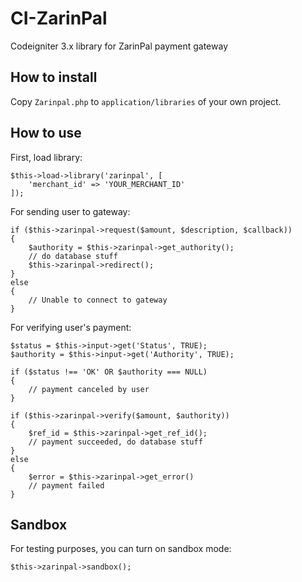 # CI-ZarinPal
Codeigniter 3.x library for ZarinPal payment gateway

## How to install
Copy `Zarinpal.php` to `application/libraries` of your own project.

## How to use
First, load library:
```
$this->load->library('zarinpal', [
    'merchant_id' => 'YOUR_MERCHANT_ID'
]);
```

For sending user to gateway:
```
if ($this->zarinpal->request($amount, $description, $callback))
{
    $authority = $this->zarinpal->get_authority();
    // do database stuff
    $this->zarinpal->redirect();
}
else
{
    // Unable to connect to gateway
}
```

For verifying user's payment:
```
$status = $this->input->get('Status', TRUE);
$authority = $this->input->get('Authority', TRUE);

if ($status !== 'OK' OR $authority === NULL)
{
    // payment canceled by user
}

if ($this->zarinpal->verify($amount, $authority))
{
    $ref_id = $this->zarinpal->get_ref_id();
    // payment succeeded, do database stuff   
}
else
{
    $error = $this->zarinpal->get_error()
    // payment failed
}
```

## Sandbox
For testing purposes, you can turn on sandbox mode:
```
$this->zarinpal->sandbox();
```
